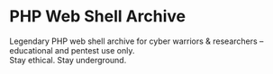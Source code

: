 # PHP Web Shell Archive
Legendary PHP web shell archive for cyber warriors & researchers – educational and pentest use only.  
Stay ethical. Stay underground.  
 

